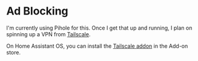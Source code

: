 # Ad Blocking

I'm currently using Pihole for this. Once I get that up and running, I plan on spinning up a VPN from [Tailscale](https://tailscale.com/).

On Home Assistant OS, you can install the [Tailscale addon](https://github.com/hassio-addons/addon-tailscale) in the Add-on store.

